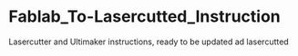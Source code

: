 # Fablab_To-Lasercutted_Instruction
Lasercutter and Ultimaker instructions, ready to be updated ad lasercutted
